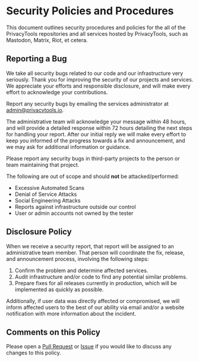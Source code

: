 # Security Policies and Procedures

This document outlines security procedures and policies for the all of the PrivacyTools repositories and all services hosted by PrivacyTools, such as Mastodon, Matrix, Riot, et cetera.

## Reporting a Bug

We take all security bugs related to our code and our infrastructure very seriously. Thank you for improving the security of our projects and services. We appreciate your efforts and responsible disclosure, and will make every effort to acknowledge your contributions.

Report any security bugs by emailing the services administrator at [admin@privacytools.io](mailto:admin@privacytools.io).

The administrative team will acknowledge your message within 48 hours, and will provide a detailed response within 72 hours detailing the next steps for handling your report. After our initial reply we will make every effort to keep you informed of the progress towards a fix and announcement, and we may ask for additional information or guidance.

Please report any security bugs in third-party projects to the person or team maintaining that project.

The following are out of scope and should **not** be attacked/performed:

* Excessive Automated Scans
* Denial of Service Attacks
* Social Engineering Attacks
* Reports against infrastructure outside our control
* User or admin accounts not owned by the tester

## Disclosure Policy

When we receive a security report, that report will be assigned to an administrative team member. That person will coordinate the fix, release, and announcement process, involving the following steps:

1. Confirm the problem and determine affected services.
2. Audit infrastructure and/or code to find any potential similar problems.
3. Prepare fixes for all releases currently in production, which will be implemented as quickly as possible.

Additionally, if user data was directly affected or compromised, we will inform affected users to the best of our ability via email and/or a website notification with more information about the incident.

## Comments on this Policy

Please open a [Pull Request](https://github.com/privacytoolsIO/.github/pulls) or [Issue](https://github.com/privacytoolsIO/.github/issues) if you would like to discuss any changes to this policy.
